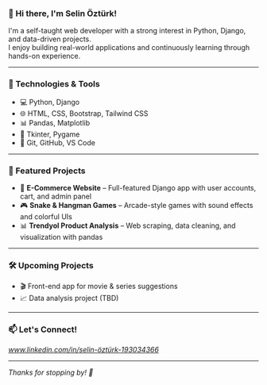 ### 👋 Hi there, I'm Selin Öztürk!

I'm a self-taught web developer with a strong interest in Python, Django, and data-driven projects.  
I enjoy building real-world applications and continuously learning through hands-on experience.

---

### 🚀 Technologies & Tools

- 💻 Python, Django  
- 🌐 HTML, CSS, Bootstrap, Tailwind CSS
- 📊 Pandas, Matplotlib  
- 🐍 Tkinter, Pygame  
- 🔧 Git, GitHub, VS Code

---

### 📌 Featured Projects

- 🛒 **E-Commerce Website** – Full-featured Django app with user accounts, cart, and admin panel  
- 🎮 **Snake & Hangman Games** – Arcade-style games with sound effects and colorful UIs  
- 📊 **Trendyol Product Analysis** – Web scraping, data cleaning, and visualization with pandas  

---

### 🛠️ Upcoming Projects

- 🎬 Front-end app for movie & series suggestions  
- 📈 Data analysis project (TBD)

---

### 📫 Let's Connect!

*www.linkedin.com/in/selin-öztürk-193034366*

---

*Thanks for stopping by! 🌟*
